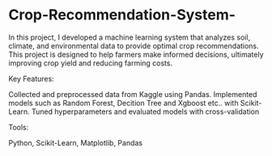 # Crop-Recommendation-System-
In this project, I developed a machine learning system that analyzes soil, climate, and environmental data to provide optimal crop recommendations. This project is designed to help farmers make informed decisions, ultimately improving crop yield and reducing farming costs.

Key Features:

Collected and preprocessed data from Kaggle using Pandas.
Implemented models such as Random Forest, Decition Tree and Xgboost etc.. with Scikit-Learn.
Tuned hyperparameters and evaluated models with cross-validation

Tools:

Python, Scikit-Learn, Matplotlib, Pandas
